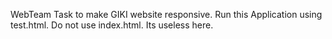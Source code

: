 WebTeam Task to make GIKI website responsive.
Run this Application using test.html. Do not use index.html. Its useless here.
